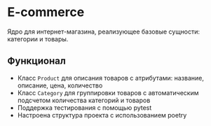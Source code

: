 # E-commerce

Ядро для интернет-магазина, реализующее базовые сущности: категории и товары.

## Функционал

- Класс `Product` для описания товаров с атрибутами: название, описание, цена, количество
- Класс `Category` для группировки товаров с автоматическим подсчетом количества категорий и товаров
- Поддержка тестирования с помощью pytest
- Настроена структура проекта с использованием poetry
